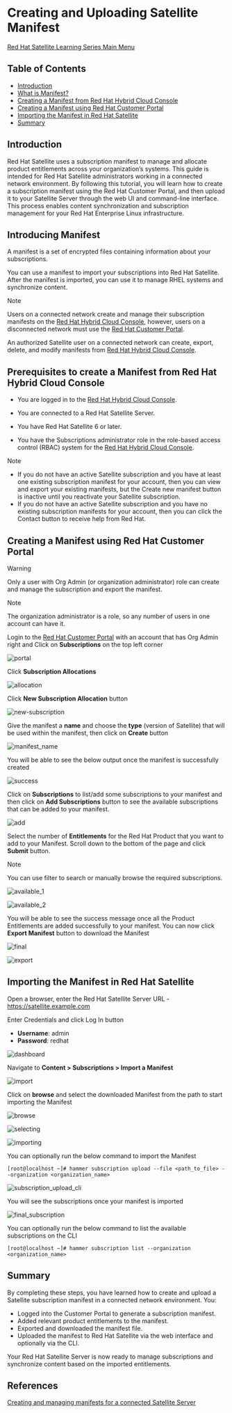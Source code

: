 # Creating and Uploading Satellite Manifest

[Red Hat Satellite Learning Series Main Menu](https://github.com/rajatagrawal1094/RedHatSatellite)

## Table of Contents
- [Introduction](#introduction)
- [What is Manifest?](#introducing-manifest)
- [Creating a Manifest from Red Hat Hybrid Cloud Console](#prerequisites-to-create-a-manifest-from-red-hat-hybrid-cloud-console)
- [Creating a Manifest using Red Hat Customer Portal](#creating-a-manifest-using-red-hat-customer-portal)
- [Importing the Manifest in Red Hat Satellite](#importing-the-manifest-in-red-hat-satellite)
- [Summary](#summary)

## Introduction

Red Hat Satellite uses a subscription manifest to manage and allocate product entitlements across your organization’s systems. This guide is intended for Red Hat Satellite administrators working in a connected network environment. By following this tutorial, you will learn how to create a subscription manifest using the Red Hat Customer Portal, and then upload it to your Satellite Server through the web UI and command-line interface. This process enables content synchronization and subscription management for your Red Hat Enterprise Linux infrastructure.


## Introducing Manifest

A manifest is a set of encrypted files containing information about your subscriptions.

You can use a manifest to import your subscriptions into Red Hat Satellite. After the manifest is imported, you can use it to manage RHEL systems and synchronize content.

> [!NOTE]
> Users on a connected network create and manage their subscription manifests on the [Red Hat Hybrid Cloud Console](https://console.redhat.com), however, users on a disconnected network must use the [Red Hat Customer Portal](https://access.redhat.com).

An authorized Satellite user on a connected network can create, export, delete, and modify manifests from [Red Hat Hybrid Cloud Console](https://console.redhat.com).

## Prerequisites to create a Manifest from Red Hat Hybrid Cloud Console

- You are logged in to the [Red Hat Hybrid Cloud Console](https://console.redhat.com).

- You are connected to a Red Hat Satellite Server.

- You have Red Hat Satellite 6 or later.

- You have the Subscriptions administrator role in the role-based access control (RBAC) system for the [Red Hat Hybrid Cloud Console](https://console.redhat.com).

> [!NOTE]
> - If you do not have an active Satellite subscription and you have at least one existing subscription manifest for your account, then you can view and export your existing manifests, but the Create new manifest button is inactive until you reactivate your Satellite subscription.
> - If you do not have an active Satellite subscription and you have no existing subscription manifests for your account, then you can click the Contact button to receive help from Red Hat.

## Creating a Manifest using Red Hat Customer Portal 

> [!WARNING]
> Only a user with Org Admin (or organization administrator) role can create and manage the subscription and export the manifest.

> [!NOTE]
> The organization administrator is a role, so any number of users in one account can have it.

Login to the [Red Hat Customer Portal](https://access.redhat.com) with an account that has Org Admin right and Click on **Subscriptions** on the top left corner

![portal](/images/1-portal.png)

Click **Subscription Allocations** 

![allocation](/images/2-allocation.png)

Click **New Subscription Allocation** button

![new-subscription](/images/3-new_subscription.png)

Give the manifest a **name** and choose the **type** (version of Satellite) that will be used within the manifest, then click on **Create** button

![manifest_name](/images/4-manifest_name.png)

You will be able to see the below output once the manifest is successfully created

![success](/images/5-success.png)

Click on **Subscriptions** to list/add some subscriptions to your manifest and then click on **Add Subscriptions** button to see the available subscriptions that can be added to your manifest.

![add](/images/6-add.png)

Select the number of **Entitlements** for the Red Hat Product that you want to add to your Manifest. Scroll down to the bottom of the page and click **Submit** button.

> [!NOTE]
> You can use filter to search or manually browse the required subscriptions.

![available_1](/images/7-available_1.png)

![available_2](/images/8-available_2.png)

You will be able to see the success message once all the Product Entitlements are added successfully to your manifest. You can now click **Export Manifest** button to download the Manifest

![final](/images/9-final.png)

![export](/images/10-export.png)

## Importing the Manifest in Red Hat Satellite

Open a browser, enter the Red Hat Satellite Server URL - https://satellite.example.com

Enter Credentials and click Log In button

- **Username**: admin
- **Password**: redhat

![dashboard](/images/11-dashboard.png)

Navigate to **Content > Subscriptions > Import a Manifest**

![import](/images/12-import.png)

Click on **browse** and select the downloaded Manifest from the path to start importing the Manifest

![browse](/images/13-browse.png)

![selecting](/images/14-selecting.png)

![importing](/images/15-importing.png)

You can optionally run the below command to import the Manifest

```console
[root@localhost ~]# hammer subscription upload --file <path_to_file> --organization <organization_name>
```

![subscription_upload_cli](/images/16-subscription_upload_cli.png)

You will see the subscriptions once your manifest is imported

![final_subscription](/images/17-final_subscription.png)

You can optionally run the below command to list the available subscriptions on the CLI

```console
[root@localhost ~]# hammer subscription list --organization <organization_name>
```

## Summary

By completing these steps, you have learned how to create and upload a Satellite subscription manifest in a connected network environment. You:

- Logged into the Customer Portal to generate a subscription manifest.
- Added relevant product entitlements to the manifest.
- Exported and downloaded the manifest file.
- Uploaded the manifest to Red Hat Satellite via the web interface and optionally via the CLI.

Your Red Hat Satellite Server is now ready to manage subscriptions and synchronize content based on the imported entitlements.

## References

[Creating and managing manifests for a connected Satellite Server](https://docs.redhat.com/en/documentation/subscription_central/1-latest/html-single/creating_and_managing_manifests_for_a_connected_satellite_server/index#proc-creating-manifest-satellite-connected)

